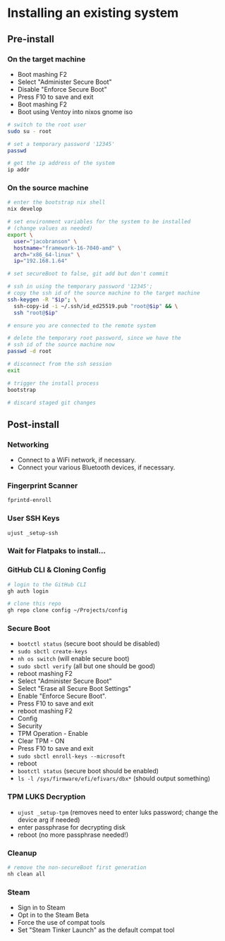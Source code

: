 # Installing an existing system

## Pre-install

### On the target machine

- Boot mashing F2
- Select "Administer Secure Boot"
- Disable "Enforce Secure Boot"
- Press F10 to save and exit
- Boot mashing F2
- Boot using Ventoy into nixos gnome iso

```bash
# switch to the root user
sudo su - root

# set a temporary password '12345'
passwd

# get the ip address of the system
ip addr
```

### On the source machine

```bash
# enter the bootstrap nix shell
nix develop

# set environment variables for the system to be installed
# (change values as needed)
export \
  user="jacobranson" \
  hostname="framework-16-7040-amd" \
  arch="x86_64-linux" \
  ip="192.168.1.64"

# set secureBoot to false, git add but don't commit

# ssh in using the temporary password '12345';
# copy the ssh id of the source machine to the target machine
ssh-keygen -R "$ip"; \
  ssh-copy-id -i ~/.ssh/id_ed25519.pub "root@$ip" && \
  ssh "root@$ip"

# ensure you are connected to the remote system

# delete the temporary root password, since we have the
# ssh id of the source machine now
passwd -d root

# disconnect from the ssh session
exit

# trigger the install process
bootstrap

# discard staged git changes
```

## Post-install

### Networking

- Connect to a WiFi network, if necessary.
- Connect your various Bluetooth devices, if necessary.

### Fingerprint Scanner

```bash
fprintd-enroll
```

### User SSH Keys

```bash
ujust _setup-ssh
```

### Wait for Flatpaks to install...

### GitHub CLI & Cloning Config

```bash
# login to the GitHub CLI
gh auth login

# clone this repo
gh repo clone config ~/Projects/config
```

### Secure Boot

- `bootctl status` (secure boot should be disabled)
- `sudo sbctl create-keys`
- `nh os switch` (will enable secure boot)
- `sudo sbctl verify` (all but one should be good)
- reboot mashing F2
- Select "Administer Secure Boot"
- Select "Erase all Secure Boot Settings"
- Enable "Enforce Secure Boot".
- Press F10 to save and exit
- reboot mashing F2
- Config
- Security
- TPM Operation - Enable
- Clear TPM - ON
- Press F10 to save and exit
- `sudo sbctl enroll-keys --microsoft`
- reboot
- `bootctl status` (secure boot should be enabled)
- `ls -l /sys/firmware/efi/efivars/dbx*` (should output something)

### TPM LUKS Decryption

- `ujust _setup-tpm` (removes need to enter luks password; change the device arg if needed)
- enter passphrase for decrypting disk
- reboot (no more passphrase needed!)

### Cleanup

```bash
# remove the non-secureBoot first generation
nh clean all
```

### Steam

- Sign in to Steam
- Opt in to the Steam Beta
- Force the use of compat tools
- Set "Steam Tinker Launch" as the default compat tool
